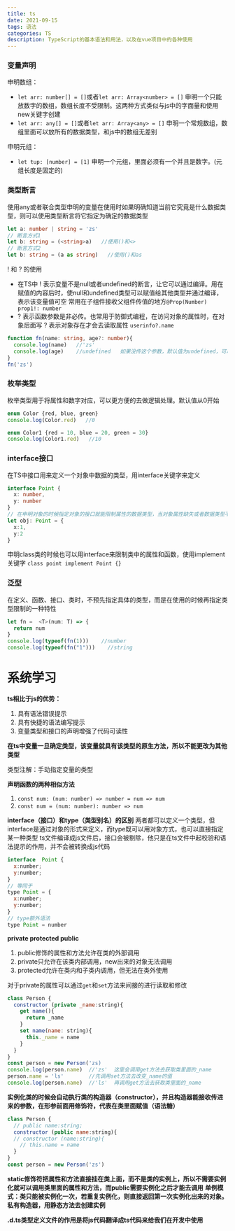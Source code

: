 ```yaml
---
title: ts
date: 2021-09-15
tags: 语法
categories: TS
description: TypeScript的基本语法和用法，以及在vue项目中的各种使用
---
```

### 变量声明
申明数组：
* `let arr: number[] = []`或者`let arr: Array<number> = []` 申明一个只能放数字的数组，数组长度不受限制。这两种方式类似与js中的字面量和使用new关键字创建
* `let arr: any[] = []`或者`let arr: Array<any> = []` 申明一个常规数组，数组里面可以放所有的数据类型，和js中的数组无差别

申明元组：
* `let tup: [number] = [1]` 申明一个元组，里面必须有一个并且是数字。(元组长度是固定的)

### 类型断言
使用any或者联合类型申明的变量在使用时如果明确知道当前它究竟是什么数据类型，则可以使用类型断言将它指定为确定的数据类型
```typescript
let a: number | string = 'zs'
// 断言方式1
let b: string = (<string>a)   //使用()和<>
// 断言方式2
let b: string = (a as string)   //使用()和as
```
! 和 ? 的使用
* 在TS中 ! 表示变量不是null或者undefined的断言，让它可以通过编译。用在赋值的内容后时，使null和undefined类型可以赋值给其他类型并通过编译，表示该变量值可空
常用在子组件接收父组件传值的地方`@Prop(Number) prop1!: number`
* ? 表示函数参数是非必传。也常用于防御式编程，在访问对象的属性时，在对象后面写 ? 表示对象存在才会去读取属性 `userinfo?.name`
```typescript
function fn(name: string, age?: number){
  console.log(name)   //'zs'
  console.log(age)    //undefined   如果没传这个参数，默认值为undefined，可以手动指定默认值：age: number = 18，此时已经赋值就不能用?了
}
fn('zs')
```
### 枚举类型
枚举类型用于将属性和数字对应，可以更方便的去做逻辑处理。默认值从0开始
```typescript
enum Color {red, blue, green}
console.log(Color.red)   //0

enum Color1 {red = 10, blue = 20, green = 30}
console.log(Color1.red)   //10
```
### interface接口
在TS中接口用来定义一个对象中数据的类型，用interface关键字来定义
```typescript
interface Point {
  x: number,
  y: number
}
// 在申明对象的时候指定对象的接口就能限制属性的数据类型，当对象属性缺失或者数据类型不匹配会报错
let obj: Point = {
  x:1,
  y:2
}
```
申明class类的时候也可以用interface来限制类中的属性和函数，使用implement关键字 `class point implement Point {}`
### 泛型
在定义、函数、接口、类时，不预先指定具体的类型，而是在使用的时候再指定类型限制的一种特性
```typescript
let fn =  <T>(num: T) => {
  return num
}
console.log(typeof(fn(1)))    //number
console.log(typeof(fn("1")))    //string
```

# 系统学习
**ts相比于js的优势：**
1. 具有语法错误提示
2. 具有快捷的语法编写提示
3. 变量类型和接口的声明增强了代码可读性

**在ts中变量一旦确定类型，该变量就具有该类型的原生方法，所以不能更改为其他类型**

类型注解：手动指定变量的类型

**声明函数的两种相似方法**
1. `const num: (num: number) => number = num => num`
2. `const num = (num: number): number => num`

**interface（接口）和type（类型别名）的区别**
两者都可以定义一个类型，但interface是通过对象的形式来定义，而type既可以用对象方式，也可以直接指定某一种类型
ts文件编译成js文件后，接口会被剔除，他只是在ts文件中起校验和语法提示的作用，并不会被转换成js代码
```javascript
interface  Point {
  x:number;
  y:number;
}
// 等同于
type Point = {
  x:number;
  y:number;
}
// type额外语法
type Point = number
```

**private protected public**
1. public修饰的属性和方法允许在类的外部调用
2. private只允许在该类内部调用，new出来的对象无法调用
3. protected允许在类内和子类内调用，但无法在类外使用

对于private的属性可以通过`get`和`set`方法来间接的进行读取和修改
```javascript
class Person {
  constructor (private _name:string){
    get name(){
      return _name
    }
    set name(name: string){
      this._name = name
    }
  }
}
const person = new Person('zs)
console.log(person.name)  //'zs'  这里会调用get方法去获取类里面的_name
person.name = 'ls'        //先调用set方法去改变_name的值
console.log(person.name)  //'ls'  再调用get方法去获取类里面的_name
```
**实例化类的时候会自动执行类的构造器（constructor），并且构造器能接收传进来的参数，在形参前面用修饰符，代表在类里面赋值（语法糖）**
```javascript
class Person {
  // public name:string;
  constructor (public name:string){
  // constructor (name:string){
    // this.name = name
  }
}
const person = new Person('zs')
```
**static修饰符把属性和方法直接挂在类上面，而不是类的实例上，所以不需要实例化就可以调用类里面的属性和方法，而public需要实例化之后才能去调用**
**单例模式：类只能被实例化一次，若重复实例化，则直接返回第一次实例化出来的对象。私有构造器，用静态方法去创建实例**

**.d.ts类型定义文件的作用是将js代码翻译成ts代码来给我们在开发中使用**
